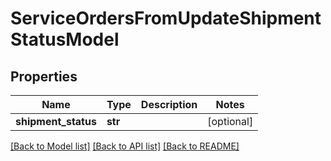 # ServiceOrdersFromUpdateShipmentStatusModel

## Properties
Name | Type | Description | Notes
------------ | ------------- | ------------- | -------------
**shipment_status** | **str** |  | [optional] 

[[Back to Model list]](../README.md#documentation-for-models) [[Back to API list]](../README.md#documentation-for-api-endpoints) [[Back to README]](../README.md)


